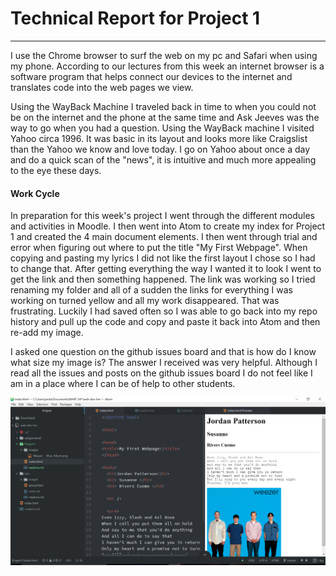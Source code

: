 # Technical Report for Project 1
---
I use the Chrome browser to surf the web on my pc and Safari when using my phone. According to our lectures from this week an internet browser is a software program that helps connect our devices to the internet and translates code into the web pages we view.

Using the WayBack Machine I traveled back in time to when you could not be on the internet and the phone at the same time and Ask Jeeves was the way to go when you had a question. Using the WayBack machine I visited Yahoo circa 1996. It was basic in its layout and looks more like Craigslist than the Yahoo we know and love today. I go on Yahoo about once a day and do a quick scan of the "news", it is intuitive and much more appealing to the eye these days.

#### Work Cycle
In preparation for this week's project I went through the different modules and activities in Moodle. I then went into Atom to create my index for Project 1 and created the 4 main document elements. I then went through trial and error when figuring out where to put the title "My First Webpage". When copying and pasting my lyrics I did not like the first layout I chose so I had to change that. After getting everything the way I wanted it to look I went to get the link and then something happened. The link was working so I tried renaming my folder and all of a sudden the links for everything I was working on turned yellow and all my work disappeared. That was frustrating. Luckily I had saved often so I was able to go back into my repo history and pull up the code and copy and paste it back into Atom and then re-add my image.

I asked one question on the github issues board and that is how do I know what size my image is? The answer I received was very helpful. Although I read all the issues and posts on the github issues board I do not feel like I am in a place where I can be of help to other students.

![Image of My Atom Editor](./images/screenshot1.png)
